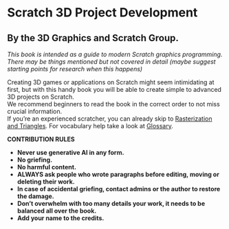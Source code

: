 # Scratch 3D Project Development  
## By the 3D Graphics and Scratch Group.

*This book is intended as a guide to modern Scratch graphics programming. There may be things mentioned but not covered in detail (maybe suggest starting points for research when this happens)*

Creating 3D games or applications on Scratch might seem intimidating at first, but with this handy book you will be able to create simple to advanced 3D projects on Scratch.   
We recommend beginners to read the book in the correct order to not miss crucial information.   
If you’re an experienced scratcher, you can already skip to [Rasterization and Triangles](./rasterization-and-triangles/rasterization-and-triangles.md). For vocabulary help take a look at [Glossary](./glossary.md).

**CONTRIBUTION RULES**

* **Never use generative AI in any form.**  
* **No griefing.**  
* **No harmful content.**  
* **ALWAYS ask people who wrote paragraphs before editing, moving or deleting their work.**  
* **In case of accidental griefing, contact admins or the author to restore the damage.**  
* **Don’t overwhelm with too many details your work, it needs to be balanced all over the book.**  
* **Add your name to the credits.**